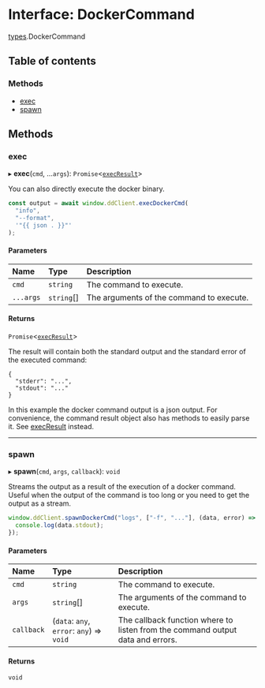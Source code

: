 # Interface: DockerCommand

[types](../modules/types.md).DockerCommand

## Table of contents

### Methods

- [exec](types.DockerCommand.md#exec)
- [spawn](types.DockerCommand.md#spawn)

## Methods

### exec

▸ **exec**(`cmd`, ...`args`): `Promise`<[`execResult`](types.execResult.md)\>

You can also directly execute the docker binary.

```typescript
const output = await window.ddClient.execDockerCmd(
  "info",
  "--format",
  '"{{ json . }}"'
);
```

#### Parameters

| Name | Type | Description |
| :------ | :------ | :------ |
| `cmd` | `string` | The command to execute. |
| `...args` | `string`[] | The arguments of the command to execute. |

#### Returns

`Promise`<[`execResult`](types.execResult.md)\>

The result will contain both the standard output and the standard error of the executed command:
```
{
  "stderr": "...",
  "stdout": "..."
}
```
In this example the docker command output is a json output.
For convenience, the command result object also has methods to easily parse it. See [execResult](types.execResult.md) instead.

___

### spawn

▸ **spawn**(`cmd`, `args`, `callback`): `void`

Streams the output as a result of the execution of a docker command.
Useful when the output of the command is too long or you need to get the output as a stream.

```typescript
window.ddClient.spawnDockerCmd("logs", ["-f", "..."], (data, error) => {
  console.log(data.stdout);
});
```

#### Parameters

| Name | Type | Description |
| :------ | :------ | :------ |
| `cmd` | `string` | The command to execute. |
| `args` | `string`[] | The arguments of the command to execute. |
| `callback` | (`data`: `any`, `error`: `any`) => `void` | The callback function where to listen from the command output data and errors. |

#### Returns

`void`
